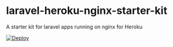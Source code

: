 # laravel-heroku-nginx-starter-kit
A starter kit for laravel apps running on nginx for Heroku

[![Deploy](https://www.herokucdn.com/deploy/button.svg)](https://heroku.com/deploy)
